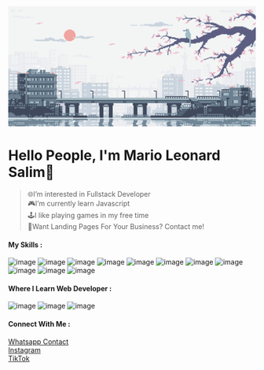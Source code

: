 ![Sakura](/img/209343.gif)

# Hello People, I'm Mario Leonard Salim👋

> 🌐I’m interested in Fullstack Developer </br>
> 🎮I’m currently learn Javascript </br>
> 🕹️I like playing games in my free time </br>
> 💸Want Landing Pages For Your Business? Contact me! </br>

#### My Skills :

![image](https://img.shields.io/badge/HTML5-E34F26?style=for-the-badge&logo=html5&logoColor=white) ![image](https://img.shields.io/badge/CSS3-1572B6?style=for-the-badge&logo=css3&logoColor=white) ![image](https://img.shields.io/badge/JavaScript-323330?style=for-the-badge&logo=javascript&logoColor=F7DF1E) ![image](https://img.shields.io/badge/Microsoft_Office-D83B01?style=for-the-badge&logo=microsoft-office&logoColor=white) ![image](https://img.shields.io/badge/Microsoft_Excel-217346?style=for-the-badge&logo=microsoft-excel&logoColor=white) ![image](https://img.shields.io/badge/Notion-000000?style=for-the-badge&logo=notion&logoColor=white) ![image](https://img.shields.io/badge/Debian-A81D33?style=for-the-badge&logo=debian&logoColor=white) ![image](https://img.shields.io/badge/Kali_Linux-557C94?style=for-the-badge&logo=kali-linux&logoColor=white) ![image](https://img.shields.io/badge/Windows_11-0078d4?style=for-the-badge&logo=windows-11&logoColor=white) ![image](https://img.shields.io/badge/Canva-%2300C4CC.svg?&style=for-the-badge&logo=Canva&logoColor=white) ![image](https://img.shields.io/badge/Figma-F24E1E?style=for-the-badge&logo=figma&logoColor=white)

#### Where I Learn Web Developer :

![image](https://img.shields.io/badge/MDN_Web_Docs-black?style=for-the-badge&logo=mdnwebdocs&logoColor=white) ![image](https://img.shields.io/badge/W3Schools-04AA6D?style=for-the-badge&logo=W3Schools&logoColor=white) ![image](https://img.shields.io/badge/Canva-%2300C4CC.svg?&style=for-the-badge&logo=Canva&logoColor=white)

#### Connect With Me :

[Whatsapp Contact](https://api.whatsapp.com/send/?phone=6285124430533&text&type=phone_number&app_absent=0) </br>
[Instagram](https://www.instagram.com/marfly.s/) </br>
[TikTok](https://www.tiktok.com/@marlsfly)

